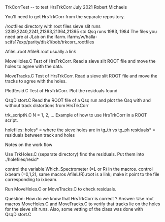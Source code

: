 TrkCorrTest -- to test HrsTrkCorr
July 2021  Robert Michaels

You'll need to get HrsTrkCorr from the separate repository.

/rootfiles
   directory with root files
        sieve slit runs 2239,2240,2241,21363,21364,21365
	std Qsq runs 1983, 1984
The files you need are at JLab on the ifarm.
ifarm:/w/halla-scifs17exp/parity/disk1/bob/trkcorr_rootfiles

AfileL.root  AfileR.root
    usually a link
    
MoveHoles.C
    Test of HrsTrkCorr.  Read a sieve slit ROOT file and
    move the holes to agree with the data.
    
MoveTracks.C
    Test of HrsTrkCorr.  Read a sieve slit ROOT file and
    move the tracks to agree with the holes.

PlotResid.C
    Test of HrsTrkCorr.  Plot the residuals found

QsqDistort.C
    Read the ROOT file of a Qsq run and plot the Qsq
    with and without track distortions from HrsTrkCorr
    
trk_scriptN.C  N = 1, 2, ...
    Example of how to use HrsTrkCorr in a ROOT script.

holefiles:
   holes* = where the sieve holes are in tg_th vs tg_ph
   residuals* = residuals between track and holes

Notes on the work flow

Use TrkHoles.C (separate directory) find the residuals.
Put them into ./holefiles/resid*

control the variable Which_Spectrometer (=L or R) in the macros.
control ixbeam (=0,1,2), same macros
AfileL(R).root is a link; make it point to the file corresponding
to ixbeam.

Run MoveHoles.C or MoveTracks.C to check residuals.

Question: How do we know that HrsTrkCorr is correct ?
Answer: Use root macros MoveHoles.C and MoveTracks.C to verify that
tracks lie on the holes for the sieve slit runs.
Also, some vetting of the class was done with QsqDistort.C



